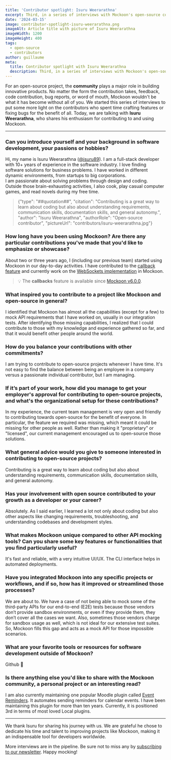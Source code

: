 ```yaml
---
title: 'Contributor spotlight: Isuru Weerarathna'
excerpt: Third, in a series of interviews with Mockoon's open-source contributors. Today, we are talking with Isuru Weerarathna.
date: '2024-03-15'
image: contributor-spotlight-isuru-weerarathna.png
imageAlt: Article title with picture of Isuru Weerarathna
imageWidth: 1200
imageHeight: 400
tags:
  - open-source
  - contributors
author: guillaume
meta:
  title: Contributor spotlight with Isuru Weerarathna
  description: Third, in a series of interviews with Mockoon's open-source contributors. Today, we are talking with Isuru Weerarathna.
---
```


For an open-source project, the **community** plays a major role in building innovative products. No matter the form the contribution takes, feedback, code contribution, bug reports, or word of mouth, Mockoon wouldn't be what it has become without all of you.
We started this series of interviews to put some more light on the contributors who spent time crafting features or fixing bugs for the benefit of all.
Today, we are talking with **Isuru Weerarathna**, who shares his enthusiasm for contributing to and using Mockoon.

---

### Can you introduce yourself and your background in software development, your passions or hobbies?

Hi, my name is Isuru Weerarathna ([@isuru89](https://github.com/isuru89)). I am a full-stack developer with 10+ years of experience in the software industry. I love finding software solutions for business problems. I have worked in different dynamic environments, from startups to big corporations.  
I am passionate about solving problems through design and coding.  
Outside those brain-exhausting activities, I also cook, play casual computer games, and read novels during my free time.

> {"type": "##quotation##", "citation": "Contributing is a great way to learn about coding but also about understanding requirements, communication skills, documentation skills, and general autonomy.", "author": "Isuru Weerarathna", "authorRole": "Open-source contributor", "pictureUrl": "contributors/isuru-weerarathna.jpg"}

### How long have you been using Mockoon? Are there any particular contributions you've made that you'd like to emphasize or showcase?

About two or three years ago, I (including our previous team) started using Mockoon in our day-to-day activities.
I have contributed to the [callback feature](/docs/latest/callbacks/overview/) and currently work on the [WebSockets implementation](https://github.com/mockoon/mockoon/pull/1214) in Mockoon.

> 💡 The **callbacks** feature is available since [Mockoon v6.0.0](/releases/6.0.0/#new-callbacks-feature).

### What inspired you to contribute to a project like Mockoon and open-source in general?

I identified that Mockoon has almost all the capabilities (except for a few) to mock API requirements that I have worked on, usually in our integration tests. After identifying those missing capabilities, I realized that I could contribute to those with my knowledge and experience gathered so far, and that it would benefit other people around the world.

### How do you balance your contributions with other commitments?

I am trying to contribute to open-source projects whenever I have time. It's not easy to find the balance between being an employee in a company versus a passionate individual contributor, but I am managing.

### If it’s part of your work, how did you manage to get your employer's approval for contributing to open-source projects, and what's the organizational setup for these contributions?

In my experience, the current team management is very open and friendly to contributing towards open-source for the benefit of everyone. In particular, the feature we required was missing, which meant it could be missing for other people as well. Rather than making it "proprietary" or "licensed", our current management encouraged us to open-source those solutions.

### What general advice would you give to someone interested in contributing to open-source projects?

Contributing is a great way to learn about coding but also about understanding requirements, communication skills, documentation skills, and general autonomy.

### Has your involvement with open source contributed to your growth as a developer or your career?

Absolutely. As I said earlier, I learned a lot not only about coding but also other aspects like changing requirements, troubleshooting, and understanding codebases and development styles.

### What makes Mockoon unique compared to other API mocking tools? Can you share some key features or functionalities that you find particularly useful?

It's fast and reliable, with a very intuitive UI/UX. The CLI interface helps in automated deployments.

### Have you integrated Mockoon into any specific projects or workflows, and if so, how has it improved or streamlined those processes?

We are about to. We have a case of not being able to mock some of the third-party APIs for our end-to-end (E2E) tests because those vendors don’t provide sandbox environments, or even if they provide them, they don’t cover all the cases we want. Also, sometimes those vendors charge for sandbox usage as well, which is not ideal for our extensive test suites. So, Mockoon fills this gap and acts as a mock API for those impossible scenarios.

### What are your favorite tools or resources for software development outside of Mockoon?

Github 🙂

### Is there anything else you'd like to share with the Mockoon community, a personal project or an interesting read?

I am also currently maintaining one popular Moodle plugin called [Event Reminders](https://moodle.org/plugins/local_reminders). It automates sending reminders for calendar events. I have been maintaining this plugin for more than ten years. Currently, it is positioned 3rd in terms of most loved Local plugins.

---

We thank Isuru for sharing his journey with us. We are grateful he chose to dedicate his time and talent to improving projects like Mockoon, making it an indispensable tool for developers worldwide.

More interviews are in the pipeline. Be sure not to miss any by [subscribing to our newsletter](/newsletter/). Happy mocking!
